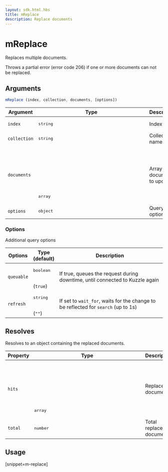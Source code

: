 ```yaml
---
layout: sdk.html.hbs
title: mReplace
description: Replace documents
---
```


# mReplace

Replaces multiple documents.

Throws a partial error (error code 206) if one or more documents can not be replaced.

## Arguments

```javascript
mReplace (index, collection, documents, [options])
```

| Argument | Type | Description |
| --- | --- | --- |
| `index` | <pre>string</pre> | Index name |
| `collection` | <pre>string</pre> | Collection name |
| `documents` | <pre>array<object></pre> | Array of documents to update |
| `options` | <pre>object</pre> | Query options |

### Options

Additional query options

| Options | Type<br/>(default) | Description |
| --- | --- | --- |
| `queuable` | <pre>boolean</pre><br/>(`true`) | If true, queues the request during downtime, until connected to Kuzzle again |
| `refresh` | <pre>string</pre><br/>(`""`) | If set to `wait_for`, waits for the change to be reflected for `search` (up to 1s) |

## Resolves

Resolves to an object containing the replaced documents.

| Property | Type | Description |
| --- | --- | --- |
| `hits` | <pre>array<object></pre> | Replaced documents |
| `total` | <pre>number</pre> | Total replaced documents |


## Usage

[snippet=m-replace]
